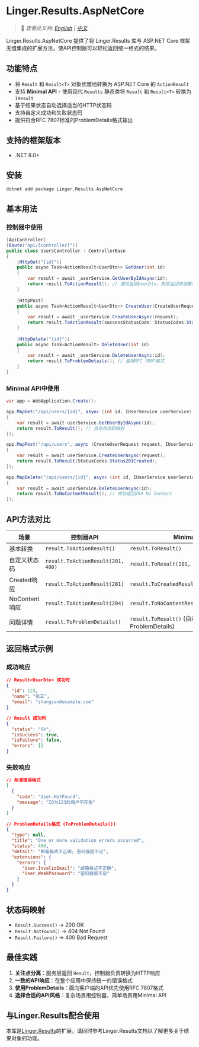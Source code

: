 # Linger.Results.AspNetCore

> 📝 *查看此文档: [English](./README.md) | [中文](./README.zh-CN.md)*

Linger.Results.AspNetCore 提供了将 Linger.Results 库与 ASP.NET Core 框架无缝集成的扩展方法，使API控制器可以轻松返回统一格式的结果。

## 功能特点

- 将 `Result` 和 `Result<T>` 对象优雅地转换为 ASP.NET Core 的 `ActionResult`
- 支持 **Minimal API** - 使用现代 `Results` 静态类将 `Result` 和 `Result<T>` 转换为 `IResult`
- 基于结果状态自动选择适当的HTTP状态码
- 支持自定义成功和失败状态码
- 提供符合RFC 7807标准的ProblemDetails格式输出

## 支持的框架版本
- .NET 8.0+

## 安装

```shell
dotnet add package Linger.Results.AspNetCore
```

## 基本用法

### 控制器中使用

```csharp
[ApiController]
[Route("api/[controller]")]
public class UsersController : ControllerBase
{
    [HttpGet("{id}")]
    public async Task<ActionResult<UserDto>> GetUser(int id)
    {
        var result = await _userService.GetUserByIdAsync(id);
        return result.ToActionResult(); // 成功返回UserDto，失败返回错误数组
    }
    
    [HttpPost]
    public async Task<ActionResult<UserDto>> CreateUser(CreateUserRequest request)
    {
        var result = await _userService.CreateUserAsync(request);
        return result.ToActionResult(successStatusCode: StatusCodes.Status201Created);
    }
    
    [HttpDelete("{id}")]
    public async Task<ActionResult> DeleteUser(int id)
    {
        var result = await _userService.DeleteUserAsync(id);
        return result.ToProblemDetails(); // 使用RFC 7807格式
    }
}
```

### Minimal API中使用

```csharp
var app = WebApplication.Create();

app.MapGet("/api/users/{id}", async (int id, IUserService userService) =>
{
    var result = await userService.GetUserByIdAsync(id);
    return result.ToResult(); // 自动状态码映射
});

app.MapPost("/api/users", async (CreateUserRequest request, IUserService userService) =>
{
    var result = await userService.CreateUserAsync(request);
    return result.ToResult(StatusCodes.Status201Created);
});

app.MapDelete("/api/users/{id}", async (int id, IUserService userService) =>
{
    var result = await userService.DeleteUserAsync(id);
    return result.ToNoContentResult(); // 成功返回204 No Content
});
```

## API方法对比

| 场景 | 控制器API | Minimal API |
|------|-----------|-------------|
| 基本转换 | `result.ToActionResult()` | `result.ToResult()` |
| 自定义状态码 | `result.ToActionResult(201, 400)` | `result.ToResult(201, 400)` |
| Created响应 | `result.ToActionResult(201)` | `result.ToCreatedResult("/api/users/123")` |
| NoContent响应 | `result.ToActionResult(204)` | `result.ToNoContentResult()` |
| 问题详情 | `result.ToProblemDetails()` | `result.ToResult()` (自动使用ProblemDetails) |

## 返回格式示例

### 成功响应
```json
// Result<UserDto> 成功时
{
  "id": 123,
  "name": "张三",
  "email": "zhangsan@example.com"
}

// Result 成功时
{
  "status": "Ok",
  "isSuccess": true,
  "isFailure": false,
  "errors": []
}
```

### 失败响应
```json
// 标准错误格式
[
  {
    "code": "User.NotFound",
    "message": "ID为123的用户不存在"
  }
]

// ProblemDetails格式 (ToProblemDetails())
{
  "type": null,
  "title": "One or more validation errors occurred",
  "status": 400,
  "detail": "邮箱格式不正确; 密码强度不足",
  "extensions": {
    "errors": {
      "User.InvalidEmail": "邮箱格式不正确",
      "User.WeakPassword": "密码强度不足"
    }
  }
}
```

## 状态码映射

- `Result.Success()` → 200 OK
- `Result.NotFound()` → 404 Not Found  
- `Result.Failure()` → 400 Bad Request

## 最佳实践

1. **关注点分离**：服务层返回 `Result`，控制器负责转换为HTTP响应
2. **一致的API响应**：在整个应用中保持统一的错误格式
3. **使用ProblemDetails**：面向客户端的API优先使用RFC 7807格式
4. **选择合适的API风格**：复杂场景用控制器，简单场景用Minimal API

## 与Linger.Results配合使用

本库是[Linger.Results](../Linger.Results/README.md)的扩展，请同时参考Linger.Results文档以了解更多关于结果对象的功能。

